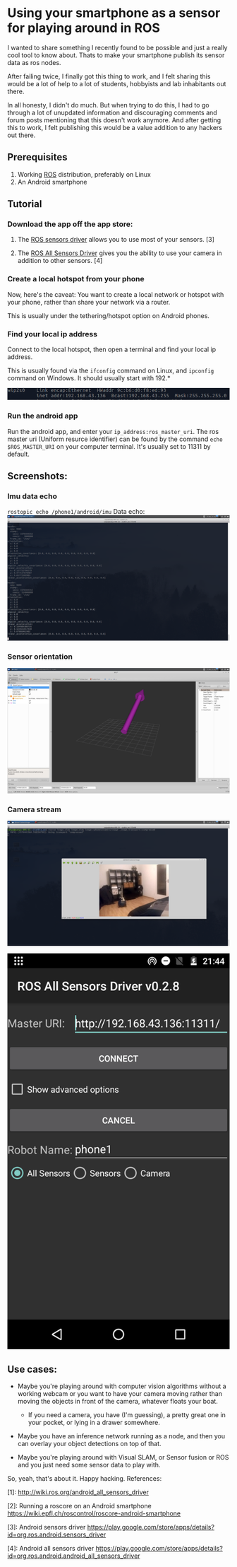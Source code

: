 # Using your smartphone as a sensor for playing around in ROS

I wanted to share something I recently found to be possible and just a really cool tool to know about. Thats to make your smartphone publish its sensor data as ros nodes.

After failing twice, I finally got this thing to work, and I felt sharing this would be a lot of help to a lot of students, hobbyists and lab inhabitants out there.

In all honesty, I didn't do much. But when trying to do this, I had to go through a lot of unupdated information and discouraging comments and forum posts mentioning that this doesn't work anymore. And after getting this to work, I felt publishing this would be a value addition to any hackers out there.

## Prerequisites

1. Working [ROS](https://www.ros.org/) distribution, preferably on Linux
2. An Android smartphone 

## Tutorial

### Download the app off the app store:

1. The [ROS sensors driver](https://play.google.com/store/apps/details?id=org.ros.android.sensors_driver) allows you to use most of your sensors. \[3\]

2. The [ROS All Sensors Driver](https://play.google.com/store/apps/details?id=org.ros.android.android_all_sensors_driver) gives you the ability to use your camera in addition to other sensors. \[4\]


### Create a local hotspot from your phone

Now, here's the caveat: You want to create a local network or hotspot with your phone, rather than share your network via a router.

This is usually under the tethering/hotspot option on Android phones.

### Find your local ip address

Connect to the local hotspot, then open a terminal and find your local ip address.

This is usually found via the `ifconfig` command on Linux, and `ipconfig` command on Windows. It should usually start with 192.*

![echo](assets/ifconfig.png)

### Run the android app

Run the android app, and enter your `ip_address:ros_master_uri`.
The ros master uri (Uniform resurce identifier) can be found by the command `echo $ROS_MASTER_URI` on your computer terminal.
It's usually set to 11311 by default.

## Screenshots:

### Imu data echo

`rostopic echo /phone1/android/imu`
Data echo:
![echo](assets/imu_echo.png)

### Sensor orientation

![orientation](assets/imu_orientation.png)

### Camera stream

![camera_stream](assets/camera_image_1.png)


![app](assets/app.png)
## Use cases:

- Maybe you're playing around with computer vision algorithms without a working webcam or you want to have your camera moving rather than moving the objects in front of the camera, whatever floats your boat. 
    - If you need a camera, you have (I'm guessing), a pretty great one in your pocket, or lying in a drawer somewhere.

- Maybe you have an inference network running as a node, and then you can overlay your object detections on top of that.

- Maybe you're playing around with Visual SLAM, or Sensor fusion or ROS and you just need some sensor data to play with.

So, yeah, that's about it. Happy hacking.
References:

\[1\]: http://wiki.ros.org/android_all_sensors_driver

\[2\]: Running a roscore on an Android smartphone https://wiki.epfl.ch/roscontrol/roscore-android-smartphone

\[3\]: Android sensors driver https://play.google.com/store/apps/details?id=org.ros.android.sensors_driver

\[4\]: Android all sensors driver https://play.google.com/store/apps/details?id=org.ros.android.android_all_sensors_driver
